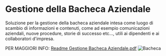 # Gestione della Bacheca Aziendale
Soluzione per la gestione della bacheca aziendale intesa come luogo di scambio di informazioni e contenuti, come ad esempio comunicazioni aziendali, nuove procedure, storie di successo etc..., utili ai dipendenti e ai collaboratori d'impresa.

PER MAGGIORI INFO: [Readme Gestione Bacheca Aziendale.pdf](https://github.com/Jamio-openwork/Gestione-bacheca-aziendale/files/6802469/Readme.Gestione.Bacheca.Aziendale.pdf)
![Bacheca](https://user-images.githubusercontent.com/86653778/125312877-f8fbfb00-e334-11eb-867e-262f07f5e304.png)
